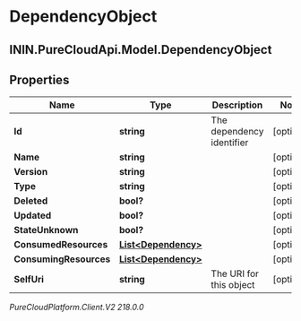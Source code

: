 # DependencyObject

## ININ.PureCloudApi.Model.DependencyObject

## Properties

|Name | Type | Description | Notes|
|------------ | ------------- | ------------- | -------------|
| **Id** | **string** | The dependency identifier | [optional] |
| **Name** | **string** |  | [optional] |
| **Version** | **string** |  | [optional] |
| **Type** | **string** |  | [optional] |
| **Deleted** | **bool?** |  | [optional] |
| **Updated** | **bool?** |  | [optional] |
| **StateUnknown** | **bool?** |  | [optional] |
| **ConsumedResources** | [**List&lt;Dependency&gt;**](Dependency) |  | [optional] |
| **ConsumingResources** | [**List&lt;Dependency&gt;**](Dependency) |  | [optional] |
| **SelfUri** | **string** | The URI for this object | [optional] |



_PureCloudPlatform.Client.V2 218.0.0_
